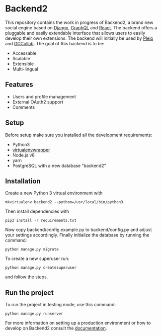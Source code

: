 # Backend2
This repository contains the work in progress of Backend2, a brand new social engine based on [Django](https://www.djangoproject.com/), [GraphQL](http://graphql.org/) and [React](https://facebook.github.io/react/). The backend offers a pluggable and easily extendable interface that allows users to easily develop their own extensions. The backend will initially be used by [Pleio](https://www.pleio.nl) and [GCCollab](https://gccollab.ca). The goal of this backend is to be:

- Accessable
- Scalable
- Extensible
- Multi-lingual

## Features
- Users and profile management
- External OAuth2 support
- Comments

## Setup
Before setup make sure you installed all the development requirements:

- Python3
- [virtualenvwrapper](https://virtualenvwrapper.readthedocs.io/en/latest/install.html)
- Node.js v8
- yarn
- PostgreSQL with a new database "backend2"

## Installation
Create a new Python 3 virtual environment with

    mkvirtualenv backend2 --python=/usr/local/bin/python3

Then install dependencies with

    pip3 install -r requirements.txt

Now copy backend/config.example.py to backend/config.py and adjust your settings accordingly. Finally initialize the database by running the command:

    python manage.py migrate

To create a new superuser run:

    python manage.py createsuperuser

and follow the steps.

## Run the project
To run the project in testing mode, use this command:

    python manage.py runserver

For more information on setting up a production environment or how to develop on Backend2 consult the [documentation](/docs).